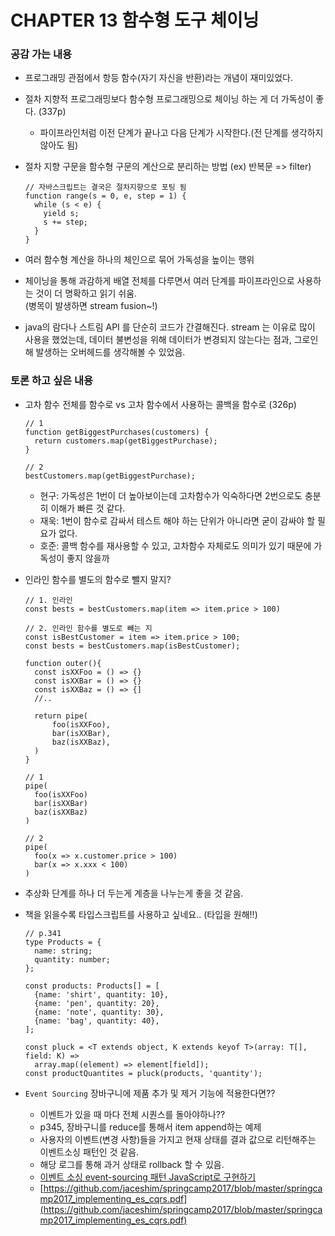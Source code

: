 # CHAPTER 13 함수형 도구 체이닝

### 공감 가는 내용

- 프로그래밍 관점에서 항등 함수(자기 자신을 반환)라는 개념이 재미있었다.
- 절차 지향적 프로그래밍보다 함수형 프로그래밍으로 체이닝 하는 게 더 가독성이 좋다. (337p)
  - 파이프라인처럼 이전 단계가 끝나고 다음 단계가 시작한다.(전 단계를 생각하지 않아도 됨)
- 절차 지향 구문을 함수형 구문의 계산으로 분리하는 방법 (ex) 반복문 => filter)

  ```tsx
  // 자바스크립트는 결국은 절차지향으로 포팅 됨
  function range(s = 0, e, step = 1) {
    while (s < e) {
      yield s;
      s += step;
    }
  }
  ```

- 여러 함수형 계산을 하나의 체인으로 묶어 가독성을 높이는 행위
- 체이닝을 통해 과감하게 배열 전체를 다루면서 여러 단계를 파이프라인으로 사용하는 것이 더 명확하고 읽기 쉬움.  
  (병목이 발생하면 stream fusion~!)
- java의 람다나 스트림 API 를 단순히 코드가 간결해진다. stream 는 이유로 많이 사용을 했었는데, 데이터 불변성을 위해 데이터가 변경되지 않는다는 점과, 그로인해 발생하는 오버헤드를 생각해볼 수 있었음.

### 토론 하고 싶은 내용

- 고차 함수 전체를 함수로 vs 고차 함수에서 사용하는 콜백을 함수로 (326p)

  ```tsx
  // 1
  function getBiggestPurchases(customers) {
    return customers.map(getBiggestPurchase);
  }

  // 2
  bestCustomers.map(getBiggestPurchase);
  ```

  - 현구: 가독성은 1번이 더 높아보이는데 고차함수가 익숙하다면 2번으로도 충분히 이해가 빠른 것 같다.
  - 재욱: 1번이 함수로 감싸서 테스트 해야 하는 단위가 아니라면 굳이 감싸야 할 필요가 없다.
  - 호준: 콜백 함수를 재사용할 수 있고, 고차함수 자체로도 의미가 있기 때문에 가독성이 좋지 않을까

- 인라인 함수를 별도의 함수로 뺄지 말지?

  ```tsx
  // 1. 인라인
  const bests = bestCustomers.map(item => item.price > 100)

  // 2. 인라인 함수를 별도로 빼는 지
  const isBestCustomer = item => item.price > 100;
  const bests = bestCustomers.map(isBestCustomer);

  function outer(){
  	const isXXFoo = () => {}
  	const isXXBar = () => {}
  	const isXXBaz = () => {]
  	//..

  	return pipe(
  		foo(isXXFoo),
  		bar(isXXBar),
  		baz(isXXBaz),
  	)
  }

  // 1
  pipe(
  	foo(isXXFoo)
  	bar(isXXBar)
  	baz(isXXBaz)
  )

  // 2
  pipe(
  	foo(x => x.customer.price > 100)
  	bar(x => x.xxx < 100)
  )
  ```

- 추상화 단계를 하나 더 두는게 계층을 나누는게 좋을 것 같음.
- 책을 읽을수록 타입스크립트를 사용하고 싶네요.. (타입을 원해!!)

  ```tsx
  // p.341
  type Products = {
    name: string;
    quantity: number;
  };

  const products: Products[] = [
    {name: 'shirt', quantity: 10},
    {name: 'pen', quantity: 20},
    {name: 'note', quantity: 30},
    {name: 'bag', quantity: 40},
  ];

  const pluck = <T extends object, K extends keyof T>(array: T[], field: K) =>
    array.map((element) => element[field]);
  const productQuantites = pluck(products, 'quantity');
  ```

- `Event Sourcing` 장바구니에 제품 추가 및 제거 기능에 적용한다면??
  - 이벤트가 있을 때 마다 전체 시퀀스를 돌아야하나??
  - p345, 장바구니를 reduce를 통해서 item append하는 예제
  - 사용자의 이벤트(변경 사항)들을 가지고 현재 상태를 결과 값으로 리턴해주는 이벤트소싱 패턴인 것 같음.
  - 해당 로그를 통해 과거 상태로 rollback 할 수 있음.
  - [이벤트 소싱 event-sourcing 패턴 JavaScript로 구현하기](https://edykim.com/ko/post/event-sourcing-implementing-eventsourcing-patterns-with-javascript/)
  - [https://github.com/jaceshim/springcamp2017/blob/master/springcamp2017_implementing_es_cqrs.pdf](https://github.com/jaceshim/springcamp2017/blob/master/springcamp2017_implementing_es_cqrs.pdf)
